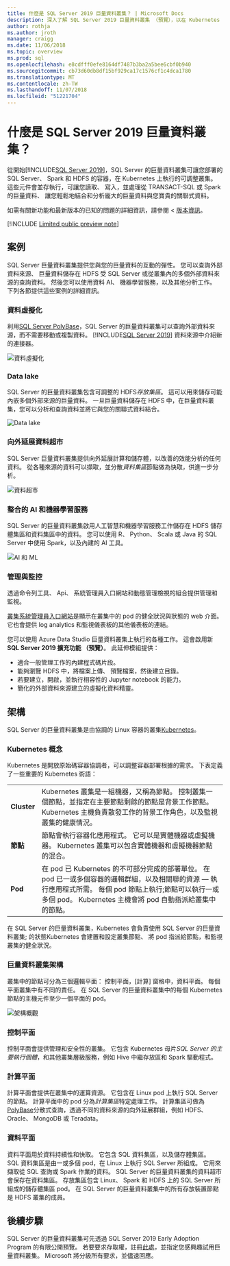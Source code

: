 ```yaml
---
title: 什麼是 SQL Server 2019 巨量資料叢集？ | Microsoft Docs
description: 深入了解 SQL Server 2019 巨量資料叢集 （預覽），以在 Kubernetes 上執行，並提供關聯式的向外延展選項和 HDFS 的資料。
author: rothja
ms.author: jroth
manager: craigg
ms.date: 11/06/2018
ms.topic: overview
ms.prod: sql
ms.openlocfilehash: e8cdfff0efe8164df7487b3ba2a5bee6cbf0b940
ms.sourcegitcommit: cb73d60db8df15bf929ca17c1576cf1c4dca1780
ms.translationtype: MT
ms.contentlocale: zh-TW
ms.lasthandoff: 11/07/2018
ms.locfileid: "51221704"
---
```

# <a name="what-are-sql-server-2019-big-data-clusters"></a>什麼是 SQL Server 2019 巨量資料叢集？

從開始[!INCLUDE[SQL Server 2019](../includes/sssqlv15-md.md)]，SQL Server 的巨量資料叢集可讓您部署的 SQL Server、 Spark 和 HDFS 的容器，在 Kubernetes 上執行的可調整叢集。 這些元件會並存執行，可讓您讀取、 寫入，並處理從 TRANSACT-SQL 或 Spark 的巨量資料、 讓您輕鬆地結合和分析龐大的巨量資料與您寶貴的關聯式資料。

如需有關新功能和最新版本的已知的問題的詳細資訊，請參閱 <<c0> [ 版本資訊](big-data-cluster-release-notes.md)。

[!INCLUDE [Limited public preview note](../includes/big-data-cluster-preview-note.md)]

## <a name="scenarios"></a>案例

SQL Server 巨量資料叢集提供您與您的巨量資料的互動的彈性。 您可以查詢外部資料來源、 巨量資料儲存在 HDFS 受 SQL Server 或從叢集內的多個外部資料來源的查詢資料。 然後您可以使用資料 AI、 機器學習服務，以及其他分析工作。 下列各節提供這些案例的詳細資訊。

### <a name="data-virtualization"></a>資料虛擬化

利用[SQL Server PolyBase](../relational-databases/polybase/polybase-guide.md)，SQL Server 的巨量資料叢集可以查詢外部資料來源，而不需要移動或複製資料。 [!INCLUDE[SQL Server 2019](../includes/sssqlv15-md.md)] 資料來源中介紹新的連接器。

![資料虛擬化](media/big-data-cluster-overview/data-virtualization.png)

### <a name="data-lake"></a>Data lake

SQL Server 的巨量資料叢集包含可調整的 HDFS*存放集區*。 這可以用來儲存可能內嵌多個外部來源的巨量資料。 一旦巨量資料儲存在 HDFS 中，在巨量資料叢集，您可以分析和查詢資料並將它與您的關聯式資料結合。

![Data lake](media/big-data-cluster-overview/data-lake.png)

### <a name="scale-out-data-mart"></a>向外延展資料超市

SQL Server 巨量資料叢集提供向外延展計算和儲存體，以改善的效能分析的任何資料。 從各種來源的資料可以擷取，並分散*資料集區*節點做為快取，供進一步分析。

![資料超市](media/big-data-cluster-overview/data-mart.png)

### <a name="integrated-ai-and-machine-learning"></a>整合的 AI 和機器學習服務

SQL Server 的巨量資料叢集啟用人工智慧和機器學習服務工作儲存在 HDFS 儲存體集區和資料集區中的資料。 您可以使用 R、 Python、 Scala 或 Java 的 SQL Server 中使用 Spark，以及內建的 AI 工具。

![AI 和 ML](media/big-data-cluster-overview/ai-ml-spark.png)

### <a name="management-and-monitoring"></a>管理與監控

透過命令列工具、 Api、 系統管理員入口網站和動態管理檢視的組合提供管理和監視。

[叢集系統管理員入口網站](cluster-admin-portal.md)是顯示在叢集中的 pod 的健全狀況與狀態的 web 介面。 它也會提供 log analytics 和監視儀表板的其他儀表板的連結。

您可以使用 Azure Data Studio 巨量資料叢集上執行的各種工作。 這會啟用新**SQL Server 2019 擴充功能 （預覽）**。 此延伸模組提供：

- 適合一般管理工作的內建程式碼片段。
- 能夠瀏覽 HDFS 中，將檔案上傳、 預覽檔案，然後建立目錄。
- 若要建立，開啟，並執行相容性的 Jupyter notebook 的能力。
- 簡化的外部資料來源建立的虛擬化資料精靈。

## <a id="architecture"></a> 架構

SQL Server 的巨量資料叢集是由協調的 Linux 容器的叢集[Kubernetes](https://kubernetes.io/docs/concepts/)。

### <a name="kubernetes-concepts"></a>Kubernetes 概念

Kubernetes 是開放原始碼容器協調者，可以調整容器部署根據的需求。 下表定義了一些重要的 Kubernetes 術語：

|||
|--|--|
| **Cluster** | Kubernetes 叢集是一組機器，又稱為節點。 控制叢集一個節點，並指定在主要節點剩餘的節點是背景工作節點。 Kubernetes 主機負責散發工作的背景工作角色，以及監視叢集的健康情況。 |
| **節點** | 節點會執行容器化應用程式。 它可以是實體機器或虛擬機器。 Kubernetes 叢集可以包含實體機器和虛擬機器節點的混合。 |
| **Pod** | 在 pod 已 Kubernetes 的不可部分完成的部署單位。 在 pod 已一或多個容器的邏輯群組，以及相關聯的資源 — 執行應用程式所需。 每個 pod 節點上執行;節點可以執行一或多個 pod。 Kubernetes 主機會將 pod 自動指派給叢集中的節點。 |

在 SQL Server 的巨量資料叢集，Kubernetes 會負責使用 SQL Server 的巨量資料叢集; 的狀態Kubernetes 會建置和設定叢集節點、 將 pod 指派給節點，和監視叢集的健全狀況。

### <a name="big-data-clusters-architecture"></a>巨量資料叢集架構

叢集中的節點可分為三個邏輯平面： 控制平面，[計算] 窗格中，資料平面。 每個平面叢集中有不同的責任。 在 SQL Server 的巨量資料叢集中的每個 Kubernetes 節點的主機元件至少一個平面的 pod。

![架構概觀](media/big-data-cluster-overview/architecture-diagram-planes.png)

### <a id="controlplane"></a> 控制平面

控制平面會提供管理和安全性的叢集。 它包含 Kubernetes 母片*SQL Server 的主要執行個體*，和其他叢集層級服務，例如 Hive 中繼存放區和 Spark 驅動程式。

### <a id="computeplane"></a> 計算平面

計算平面會提供在叢集中的運算資源。 它包含在 Linux pod 上執行 SQL Server 的節點。 計算平面中的 pod 分為*計算集區*特定處理工作。 計算集區可做為[PolyBase](../relational-databases/polybase/polybase-guide.md)分散式查詢，透過不同的資料來源的向外延展群組，例如 HDFS、 Oracle、 MongoDB 或 Teradata。

### <a id="dataplane"></a> 資料平面

資料平面用於資料持續性和快取。 它包含 SQL 資料集區，以及儲存體集區。  SQL 資料集區是由一或多個 pod，在 Linux 上執行 SQL Server 所組成。 它用來擷取從 SQL 查詢或 Spark 作業的資料。 SQL Server 的巨量資料叢集的資料超市會保存在資料集區。 存放集區包含 Linux、 Spark 和 HDFS 上的 SQL Server 所組成的儲存體集區 pod。 在 SQL Server 的巨量資料叢集中的所有存放裝置節點是 HDFS 叢集的成員。

## <a name="next-steps"></a>後續步驟

SQL Server 的巨量資料叢集可先透過 SQL Server 2019 Early Adoption Program 的有限公開預覽。 若要要求存取權，註冊[此處](https://aka.ms/eapsignup)，並指定您感興趣試用巨量資料叢集。 Microsoft 將分級所有要求，並儘速回應。

